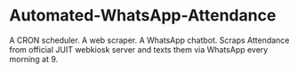 # Automated-WhatsApp-Attendance
A CRON scheduler. A web scraper. A WhatsApp chatbot. Scraps Attendance from official JUIT webkiosk server and texts them via WhatsApp every morning at 9.
